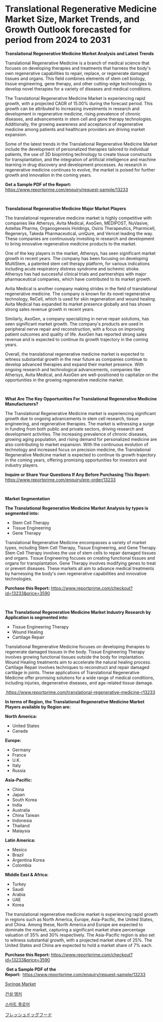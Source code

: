<p><h1>Translational Regenerative Medicine Market Size, Market Trends, and Growth Outlook forecasted for period from 2024 to 2031</h1></p><p><strong>Translational Regenerative Medicine Market Analysis and Latest Trends</strong></p>
<p><p>Translational Regenerative Medicine is a branch of medical science that focuses on developing therapies and treatments that harness the body's own regenerative capabilities to repair, replace, or regenerate damaged tissues and organs. This field combines elements of stem cell biology, tissue engineering, gene therapy, and other cutting-edge technologies to develop novel therapies for a variety of diseases and medical conditions.</p><p>The Translational Regenerative Medicine Market is experiencing rapid growth, with a projected CAGR of 15.00% during the forecast period. This growth can be attributed to increasing investments in research and development in regenerative medicine, rising prevalence of chronic diseases, and advancements in stem cell and gene therapy technologies. Additionally, the growing awareness and acceptance of regenerative medicine among patients and healthcare providers are driving market expansion.</p><p>Some of the latest trends in the Translational Regenerative Medicine Market include the development of personalized therapies tailored to individual patients, the use of 3D bioprinting technology to create tissue constructs for transplantation, and the integration of artificial intelligence and machine learning in drug discovery and development processes. As research in regenerative medicine continues to evolve, the market is poised for further growth and innovation in the coming years.</p></p>
<p><strong>Get a Sample PDF of the Report:&nbsp;</strong> <a href="https://www.reportprime.com/enquiry/request-sample/13233">https://www.reportprime.com/enquiry/request-sample/13233</a></p>
<p>&nbsp;</p>
<p><strong>Translational Regenerative Medicine Major Market Players</strong></p>
<p><p>The translational regenerative medicine market is highly competitive with companies like Athersys, Avita Medical, AxoGen, MEDIPOST, NuVasive, Astellas Pharma, Organogenesis Holdings, Osiris Therapeutics, Pharmicell, Regenerys, Takeda Pharmaceutical, uniQure, and Vericel leading the way. These companies are continuously investing in research and development to bring innovative regenerative medicine products to the market.</p><p>One of the key players in the market, Athersys, has seen significant market growth in recent years. The company has been focusing on developing MultiStem, a patented stem cell therapy platform, for various indications including acute respiratory distress syndrome and ischemic stroke. Athersys has had successful clinical trials and partnerships with major pharmaceutical companies, which have contributed to its market growth.</p><p>Avita Medical is another company making strides in the field of translational regenerative medicine. The company is known for its novel regenerative technology, ReCell, which is used for skin regeneration and wound healing. Avita Medical has expanded its market presence globally and has shown strong sales revenue growth in recent years.</p><p>Similarly, AxoGen, a company specializing in nerve repair solutions, has seen significant market growth. The company's products are used in peripheral nerve repair and reconstruction, with a focus on improving patient outcomes and quality of life. AxoGen has reported strong sales revenue and is expected to continue its growth trajectory in the coming years.</p><p>Overall, the translational regenerative medicine market is expected to witness substantial growth in the near future as companies continue to develop advanced therapies and expand their market presence. With ongoing research and technological advancements, companies like Athersys, Avita Medical, and AxoGen are well-positioned to capitalize on the opportunities in the growing regenerative medicine market.</p></p>
<p>&nbsp;</p>
<p><strong>What Are The Key Opportunities For Translational Regenerative Medicine Manufacturers?</strong></p>
<p><p>The Translational Regenerative Medicine market is experiencing significant growth due to ongoing advancements in stem cell research, tissue engineering, and regenerative therapies. The market is witnessing a surge in funding from both public and private sectors, driving research and development activities. The increasing prevalence of chronic diseases, growing aging population, and rising demand for personalized medicine are also contributing to market expansion. With the continuous evolution of technology and increased focus on precision medicine, the Translational Regenerative Medicine market is expected to continue its growth trajectory in the coming years, offering promising opportunities for investors and industry players.</p></p>
<p><strong>Inquire or Share Your Questions If Any Before Purchasing This Report:</strong> <a href="https://www.reportprime.com/enquiry/pre-order/13233">https://www.reportprime.com/enquiry/pre-order/13233</a></p>
<p>&nbsp;</p>
<p><strong>Market Segmentation</strong></p>
<p><strong>The Translational Regenerative Medicine Market Analysis by types is segmented into:</strong></p>
<p><ul><li>Stem Cell Therapy</li><li>Tissue Engineering</li><li>Gene Therapy</li></ul></p>
<p><p>Translational Regenerative Medicine encompasses a variety of market types, including Stem Cell Therapy, Tissue Engineering, and Gene Therapy. Stem Cell Therapy involves the use of stem cells to repair damaged tissues and organs. Tissue Engineering focuses on creating functional tissues and organs for transplantation. Gene Therapy involves modifying genes to treat or prevent diseases. These markets all aim to advance medical treatments by harnessing the body's own regenerative capabilities and innovative technologies.</p></p>
<p><strong>Purchase this Report:&nbsp;</strong><a href="https://www.reportprime.com/checkout?id=13233&price=3590">https://www.reportprime.com/checkout?id=13233&price=3590</a></p>
<p>&nbsp;</p>
<p><strong>The Translational Regenerative Medicine Market Industry Research by Application is segmented into:</strong></p>
<p><ul><li>Tissue Engineering Therapy</li><li>Wound Healing</li><li>Cartilage Repair</li></ul></p>
<p><p>Translational Regenerative Medicine focuses on developing therapies to regenerate damaged tissues in the body. Tissue Engineering Therapy involves growing functional tissues outside the body for implantation. Wound Healing treatments aim to accelerate the natural healing process. Cartilage Repair involves techniques to reconstruct and repair damaged cartilage in joints. These applications of Translational Regenerative Medicine offer promising solutions for a wide range of medical conditions, including injuries, degenerative diseases, and age-related tissue damage.</p></p>
<p><a href="https://www.reportprime.com/translational-regenerative-medicine-r13233">&nbsp;https://www.reportprime.com/translational-regenerative-medicine-r13233</a></p>
<p><strong>In terms of Region, the Translational Regenerative Medicine Market Players available by Region are:</strong></p>
<p>
    <p> <strong> North America: </strong>
        <ul>
            <li>United States</li>
            <li>Canada</li>
        </ul>
        </p> 
    <p> <strong> Europe: </strong>
        <ul>
            <li>Germany</li>
            <li>France</li>
            <li>U.K.</li>
            <li>Italy</li>
            <li>Russia</li>
        </ul>
        </p> 
    <p> <strong> Asia-Pacific: </strong>
        <ul>
            <li>China</li>
            <li>Japan</li>
            <li>South Korea</li>
            <li>India</li>
            <li>Australia</li>
            <li>China Taiwan</li>
            <li>Indonesia</li>
            <li>Thailand</li>
            <li>Malaysia</li>
        </ul>
        </p> 
    <p> <strong> Latin America: </strong>
        <ul>
            <li>Mexico</li>
            <li>Brazil</li>
            <li>Argentina Korea</li>
            <li>Colombia</li>
        </ul>
        </p> 
    <p> <strong> Middle East & Africa: </strong>
        <ul>
            <li>Turkey</li>
            <li>Saudi</li>
            <li>Arabia</li>
            <li>UAE</li>
            <li>Korea</li>
        </ul>
    </p>
    </p>
<p><p>The translational regenerative medicine market is experiencing rapid growth in regions such as North America, Europe, Asia-Pacific, the United States, and China. Among these, North America and Europe are expected to dominate the market, capturing a significant market share percentage valuation of 35% and 30% respectively. The Asia-Pacific region is also set to witness substantial growth, with a projected market share of 25%. The United States and China are expected to hold a market share of 7% each.</p></p>
<p><strong>Purchase this Report: </strong><a href="https://www.reportprime.com/checkout?id=13233&price=3590">https://www.reportprime.com/checkout?id=13233&price=3590</a></p>
<p>&nbsp;<strong>Get a Sample PDF of the Report:&nbsp;&nbsp;</strong><a href="https://www.reportprime.com/enquiry/request-sample/13233">https://www.reportprime.com/enquiry/request-sample/13233</a></p>
<p><strong></strong></p>
<p><p><a href="https://github.com/KeeganBarrows2023/Market-Research-Report-List-1/blob/main/syringe-market.md">Syringe Market</a></p><p><a href="https://github.com/iansanftyord09878/Market-Research-Report-List-1/blob/main/673193772608.md">건설 앵커</a></p><p><a href="https://github.com/TitusBoyer1/Market-Research-Report-List-1/blob/main/559266672609.md">스마트 플로어</a></p><p><a href="https://github.com/MacyOrn/Market-Research-Report-List-1/blob/main/683164876763.md">フレッシュドッグフード</a></p></p>